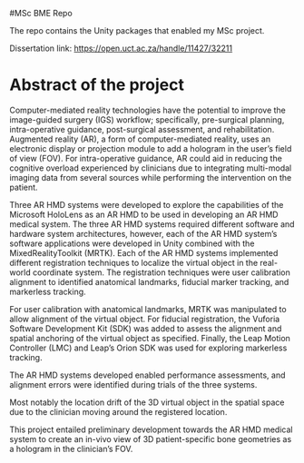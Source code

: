 #MSc BME Repo

The repo contains the Unity packages that enabled my MSc project. 

Dissertation  link: https://open.uct.ac.za/handle/11427/32211

# Abstract of the project # 
Computer-mediated reality technologies have the potential to improve the image-guided surgery (IGS) workflow; specifically, pre-surgical planning, intra-operative guidance, post-surgical assessment, and rehabilitation. Augmented reality (AR), a form of computer-mediated reality, uses an electronic display or projection module to add a hologram in the user’s field of view (FOV). For intra-operative guidance, AR could aid in reducing the cognitive overload experienced by clinicians due to integrating multi-modal imaging data from several sources while performing the intervention on the patient.

Three AR HMD systems were developed to explore the capabilities of the Microsoft HoloLens as an AR HMD to be used in developing an AR HMD medical system. The three AR HMD systems required different software and hardware system architectures, however, each of the AR HMD system’s software applications were developed in Unity combined with the MixedRealityToolkit (MRTK). Each of the AR HMD systems implemented different registration techniques to localize the virtual object in the real-world coordinate system. The registration techniques were user calibration alignment to identified anatomical landmarks, fiducial marker tracking, and markerless tracking.

For user calibration with anatomical landmarks, MRTK was manipulated to allow alignment of the virtual object. 
For fiducial registration, the Vuforia Software Development Kit (SDK) was added to assess the alignment and spatial anchoring of the virtual object as specified. 
Finally, the Leap Motion Controller (LMC) and Leap’s Orion SDK was used for exploring markerless tracking.

The AR HMD systems developed enabled performance assessments, and alignment errors were identified during trials of the three systems. 

Most notably the location drift of the 3D virtual object in the spatial space due to the clinician moving around the registered location. 

This project entailed preliminary development towards the AR HMD medical system to create an in-vivo view of 3D patient-specific bone geometries as a hologram in the clinician’s FOV.
